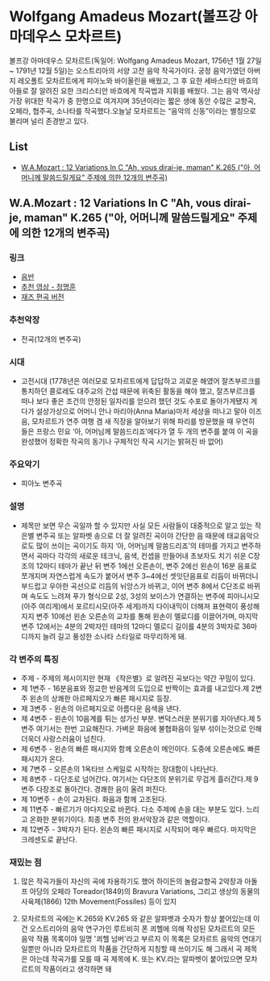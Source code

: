 # Wolfgang Amadeus Mozart(볼프강 아마데우스 모차르트)

볼프강 아마데우스 모차르트(독일어: Wolfgang Amadeus Mozart, 1756년 1월 27일 ~ 1791년 12월 5일)는 오스트리아의 서양 고전 음악 작곡가이다. 궁정 음악가였던 아버지 레오폴트 모차르트에게 피아노와 바이올린을 배웠고, 그 후 요한 세바스티안 바흐의 아들로 잘 알려진 요한 크리스티안 바흐에게 작곡법과 지휘를 배웠다. 그는 음악 역사상 가장 위대한 작곡가 중 한명으로 여겨지며 35년이라는 짧은 생애 동안 수많은 교향곡, 오페라, 협주곡, 소나타를 작곡했다.오늘날 모차르트는 “음악의 신동”이라는 별칭으로 불리며 널리 존경받고 있다.

## List

- [W.A.Mozart : 12 Variations In C "Ah, vous dirai-je, maman" K.265 ("아, 어머니께 말씀드릴게요" 주제에 의한 12개의 변주곡)](W.A.Mozart-:-12-Variations-In-C-"Ah,-vous-dirai-je,-maman"-K.265-("아,-어머니께-말씀드릴게요"-주제에-의한-12개의-변주곡))

## W.A.Mozart : 12 Variations In C "Ah, vous dirai-je, maman" K.265 ("아, 어머니께 말씀드릴게요" 주제에 의한 12개의 변주곡)

### 링크

- [음반](https://www.youtube.com/watch?v=d3O-gIqJ0Tc)
- [추천 영상 - 정명훈](https://youtu.be/MYSk2r9YqeU)
- [재즈 편곡 버전](https://youtu.be/DINLNRtevoI)



### 추천악장

- 전곡(12개의 변주곡) 

### 시대 

- 고전시대 (1778년은 여러모로 모차르트에게 답답하고 괴로운 해였어 잘츠부르크를 통치하던 콜로레도 대주교의 간섭 때문에 위축된 활동을 해야 했고, 잘츠부르크를 떠나 보다 좋은 조건의 안정된 일자리를 얻으려 했던 것도 수포로 돌아가게됐지 게다가 설상가상으로 어머니 안나 마리아(Anna Maria)마저 세상을 떠나고 말아 이즈음, 모차르트가 연주 여행 겸 새 직장을 알아보기 위해 파리를 방문했을 때 우연히 들은 프랑스 민요 ‘아, 어머님께 말씀드리죠’에다가 열 두 개의 변주를 붙여 이 곡을 완성했어 정확한 작곡의 동기나 구체적인 작곡 시기는 밝혀진 바 없어)

### 주요악기

- 피아노 변주곡

### 설명

- 제목만 보면 무슨 곡일까 할 수 있지만 사실 모든 사람들이 대중적으로 알고 있는 작은별 변주곡 또는 알파벳 송으로 더 잘 알려진 곡이야 간단한 음 때문에 태교음악으로도 많이 쓰이는 곡이기도 하지 ‘아, 어머님께 말씀드리죠’의 테마를 가지고 변주하면서 곡마다 각각의 새로운 테크닉, 음색, 컨셉을 만들어내 초보자도 치기 쉬운 C장조의 12마디 테마가 끝난 뒤 변주 1에선 오른손이, 변주 2에선 왼손이 16분 음표로 쪼개지며 자연스럽게 속도가 붙어서 변주 3~4에선 셋잇단음표로 리듬이 바뀌더니 부드럽고 우아한 곡선으로 리듬의 뉘앙스가 바뀌고, 이어 변주 8에서 C단조로 바뀌며 속도도 느려져 푸가 형식으로 2성, 3성의 보이스가 연결하는 변주에 피아니시모(아주 여리게)에서 포르티시모(아주 세게)까지 다이내믹이 더해져 표현력이 풍성해지지 변주 10에선 왼손 오른손의 교차를 통해 왼손이 멜로디를 이끌어가며, 마지막 변주 12에서는 4분의 2박자인 테마의 12마디 멜로디 길이를 4분의 3박자로 36마디까지 늘려 길고 풍성한 소나타 스타일로 마무리하게 돼. 

### 각 변주의 특징

- 주제 - 주제의 제시이지만 현재 《작은별》로 알려진 곡보다는 약간 꾸밈이 있다.
- 제 1변주 - 16분음표와 정교한 반음계의 도입으로 반짝이는 효과를 내고있다.제 2변주
  왼손의 상쾌한 아르페지오가 빠른 패시지로 등장.
- 제 3변주 - 왼손의 아르페지오로 아름다운 음색을 낸다.
- 제 4변주 - 왼손이 10음계를 튀는 성가신 부분. 변덕스러운 분위기를 자아낸다.제 5변주
  여기서는 한번 고요해진다. 가벼운 화음에 불협화음이 일부 섞이는것으로 인해 더욱더 사랑스러움이 넘친다.
- 제 6변주 - 왼손의 빠른 패시지와 함께 오른손이 메인이다. 도중에 오른손에도 빠른 패시지가 온다.
- 제 7변주 - 오른손의 1옥타브 스케일로 시작하는 장대함이 나타난다.
- 제 8변주 - 다단조로 넘어간다. 여기서는 다단조의 분위기로 무겁게 흘러간다.제 9변주
  다장조로 돌아간다. 경쾌한 음이 울려 퍼진다.
- 제 10변주 - 손이 교차된다. 화음과 함께 고조된다.
- 제 11변주 - 빠르기가 아다지오로 바뀐다. 다소 주제에 손을 대는 부분도 있다. 느리고 온화한 분위기이다. 최종 변주 전의 완서악장과 같은 역할이다.
- 제 12변주 - 3박자가 된다. 왼손의 빠른 패시지로 시작되어 매우 빠르다. 마지막은 크레센도로 끝난다.

### 재밌는 점

1. 많은 작곡가들이 자신의 곡에 차용하기도 했어 하이든의 놀람교향곡 2악장과 아돌프 아당의 오페라 Toreador(1849)의 Bravura Variations, 그리고 생상의 동물의 사육제(1866) 12th Movement(Fossiles) 등이 있지

2. 모차르트의 곡에는 K.265와 KV.265 와 같은 알파벳과 숫자가 항상 붙어있는데 이건 오스트리아의 음악 연구가인 루트비히 폰 쾨헬에 의해 작성된 모차르트의 모든 음악 작품 목록이야 일명 '쾨헬 넘버'라고 부르지 이 목록은 모차르트 음악의 연대기일뿐만 아니라 모차르트의 작품을 간단하게 지칭할 때 쓰이기도 해 그래서 곡 제목은 아는데 작곡가를 모를 때 곡 제목에 K. 또는 KV.라는 알파벳이 붙어있으면 모차르트의 작품이라고 생각하면 돼